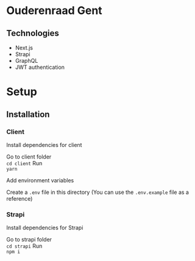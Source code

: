# Ouderenraad Gent

## Technologies

- Next.js
- Strapi
- GraphQL
- JWT authentication

# Setup

## Installation

### Client

Install dependencies for client

Go to client folder   
```cd client```
Run   
```yarn```

Add environment variables

Create a ```.env``` file in this directory
(You can use the ```.env.example``` file as a reference)

### Strapi

Install dependencies for Strapi

Go to strapi folder  
```cd strapi```
Run  
```npm i```

